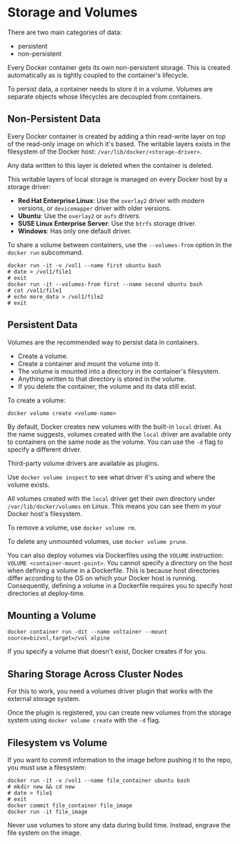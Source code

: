 # Storage and Volumes

There are two main categories of data:

- persistent
- non-persistent

Every Docker container gets its own non-persistent storage. This is created automatically as is tightly coupled to the container's lifecycle.

To persist data, a container needs to store it in a volume. Volumes are separate objects whose lifecycles are decoupled from containers.

## Non-Persistent Data

Every Docker container is created by adding a thin read-write layer on top of the read-only image on which it's based. The writable layers exists in the filesystem of the Docker host: `/var/lib/docker/<storage-driver>`.

Any data written to this layer is deleted when the container is deleted.

This writable layers of local storage is managed on every Docker host by a storage driver:

- **Red Hat Enterprise Linux**: Use the `overlay2` driver with modern versions, or `devicemapper` driver with older versions.
- **Ubuntu**: Use the `overlay2` or `aufs` drivers. 
- **SUSE Linux Enterprise Server**: Use the `btrfs` storage driver.
- **Windows**: Has only one default driver.

To share a volume between containers, use the `--volumes-from` option in the `docker run` subcommand.

```
docker run -it -v /vol1 --name first ubuntu bash
# date > /vol1/file1
# exit
docker run -it --volumes-from first --name second ubuntu bash
# cat /vol1/file1
# echo more_data > /vol1/file2
# exit
```

## Persistent Data

Volumes are the recommended way to persist data in containers.

- Create a volume.
- Create a container and mount the volume into it.
- The volume is mounted into a directory in the container's filesystem.
- Anything written to that directory is stored in the volume.
- If you delete the container, the volume and its data still exist.

To create a volume:

`docker volume create <volume-name>`

By default, Docker creates new volumes with the built-in `local` driver. As the name suggests, volumes created with the `local` driver are available only to containers on the same node as the volume. You can use the `-d` flag to specify a different driver.

Third-party volume drivers are available as plugins.

Use `docker volume inspect` to see what driver it's using and where the volume exists.

All volumes created with the `local` driver get their own directory under `/var/lib/docker/volumes` on Linux. This means you can see them in your Docker host's filesystem.

To remove a volume, use `docker volume rm`. 

To delete any unmounted volumes, use `docker volume prune`.

You can also deploy volumes via Dockerfiles using the `VOLUME` instruction: `VOLUME <container-mount-point>`. You cannot specify a directory on the host when defining a volume in a Dockerfile. This is because host directories differ according to the OS on which your Docker host is running. Consequently, defining a volume in a Dockerfile requires you to specify host directories at deploy-time.

## Mounting a Volume

`docker container run -dit --name voltainer --mount source=bizvol,target=/vol alpine`

If you specify a volume that doesn't exist, Docker creates if for you.

## Sharing Storage Across Cluster Nodes

For this to work, you need a volumes driver plugin that works with the external storage system.

Once the plugin is registered, you can create new volumes from the storage system using `docker volume create` with the `-d` flag.


## Filesystem vs Volume

If you want to commit information to the image before pushing it to the repo, you must use a filesystem:

```
docker run -it -v /vol1 --name file_container ubuntu bash
# mkdir new && cd new 
# date > file1
# exit
docker commit file_container file_image
docker run -it file_image
```

Never use volumes to store any data during build time. Instead, engrave the file system on the image.